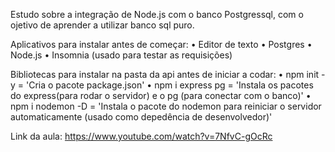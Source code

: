 Estudo sobre a integração de Node.js com o banco Postgressql, com o ojetivo de aprender a utilizar banco sql puro.

Aplicativos para instalar antes de começar:
• Editor de texto
• Postgres
• Node.js
• Insomnia (usado para testar as requisições)

Bibliotecas para instalar na pasta da api antes de iniciar a codar:
• npm init -y = 'Cria o pacote package.json'
• npm i express pg = 'Instala os pacotes do express(para rodar o servidor) e o pg (para conectar com o banco)'
• npm i nodemon -D = 'Instala o pacote do nodemon para reiniciar o servidor automaticamente (usado como depedência de desenvolvedor)'

Link da aula:
https://www.youtube.com/watch?v=7NfvC-gOcRc